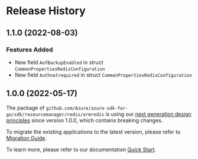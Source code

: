 # Release History

## 1.1.0 (2022-08-03)
### Features Added

- New field `AofBackupEnabled` in struct `CommonPropertiesRedisConfiguration`
- New field `Authnotrequired` in struct `CommonPropertiesRedisConfiguration`


## 1.0.0 (2022-05-17)

The package of `github.com/Azure/azure-sdk-for-go/sdk/resourcemanager/redis/armredis` is using our [next generation design principles](https://azure.github.io/azure-sdk/general_introduction.html) since version 1.0.0, which contains breaking changes.

To migrate the existing applications to the latest version, please refer to [Migration Guide](https://aka.ms/azsdk/go/mgmt/migration).

To learn more, please refer to our documentation [Quick Start](https://aka.ms/azsdk/go/mgmt).